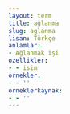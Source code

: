```yaml
---
layout: term
title: ağlanma
slug: aglanma
lisan: Türkçe
anlamlar:
- Ağlanmak işi
ozellikler:
- - isim
ornekler:
- - ''
orneklerkaynak:
- - ''
---
```

